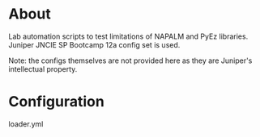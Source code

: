 About
=====

Lab automation scripts to test limitations of NAPALM and PyEz libraries.
Juniper JNCIE SP Bootcamp 12a config set is used.

Note: the configs themselves are not provided here as they are Juniper's intellectual property. 


Configuration
=============

loader.yml 

